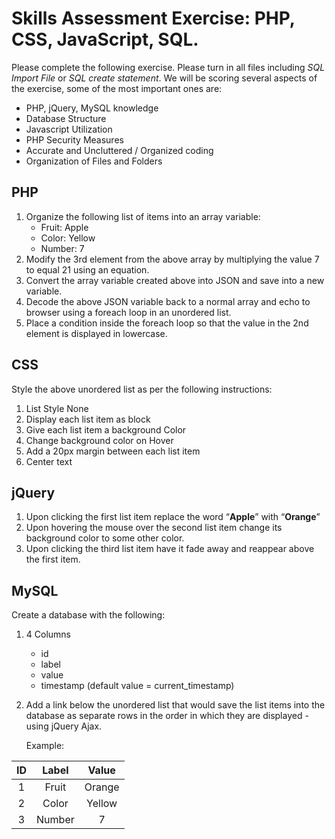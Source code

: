 # Skills Assessment Exercise: PHP, CSS, JavaScript, SQL.

Please complete the following exercise. Please turn in all files including _SQL Import File_ or _SQL create statement_. We will be scoring several aspects of the exercise, some of the most important ones are:

* PHP, jQuery, MySQL knowledge
* Database Structure
* Javascript Utilization
* PHP Security Measures
* Accurate and Uncluttered / Organized coding
* Organization of Files and Folders

## PHP

1. Organize the following list of items into an array variable:
	* Fruit: Apple
	* Color: Yellow
	* Number: 7
2. Modify the 3rd element from the above array by multiplying the value 7 to equal 21 using an equation.
3. Convert the array variable created above into JSON and save into a new variable.
4. Decode the above JSON variable back to a normal array and echo to browser using a foreach loop in an unordered list.
5. Place a condition inside the foreach loop so that the value in the 2nd element is displayed in lowercase.

## CSS

Style the above unordered list as per the following instructions:

1. List Style None
2. Display each list item as block
3. Give each list item a background Color
4. Change background color on Hover
5. Add a 20px margin between each list item
6. Center text

## jQuery

1. Upon clicking the first list item replace the word “__Apple__” with “__Orange__”
2. Upon hovering the mouse over the second list item change its background color to some other color.
3. Upon clicking the third list item have it fade away and reappear above the first item.

## MySQL

Create a database with the following:

1. 4 Columns
	* id
	* label
	* value
	* timestamp (default value = current_timestamp)
2. Add a link below the unordered list that would save the list items into the database as separate rows in the order in which they are displayed - using jQuery Ajax.

	Example:

| ID  | Label  | Value  |
|:---:|:------:|:------:|
| 1   | Fruit  | Orange |
| 2   | Color  | Yellow |
| 3   | Number | 7      |